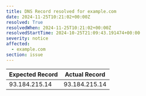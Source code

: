 ```yaml
---
title: DNS Record resolved for example.com
date: 2024-11-25T10:21:02+00:00Z
resolved: True
resolvedWhen: 2024-11-25T10:21:02+00:00Z
resolvedStartTime: 2024-10-25T21:09:43.191474+00:00
severity: notice
affected:
  - example.com
section: issue
---
```


| Expected Record  | Actual Record  |
|------------------|----------------|
| 93.184.215.14 | 93.184.215.14 |
